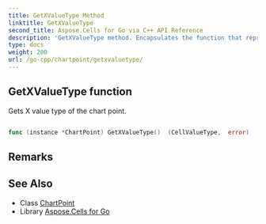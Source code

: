 ```yaml
---
title: GetXValueType Method 
linktitle: GetXValueType
second_title: Aspose.Cells for Go via C++ API Reference
description: 'GetXValueType method. Encapsulates the function that represents getxvaluetype in Go.'
type: docs
weight: 200
url: /go-cpp/chartpoint/getxvaluetype/
---
```


## GetXValueType function

Gets X value type of the chart point.

```go

func (instance *ChartPoint) GetXValueType()  (CellValueType,  error) 

```

## Remarks


## See Also

* Class [ChartPoint](../)
* Library [Aspose.Cells for Go](../../)
